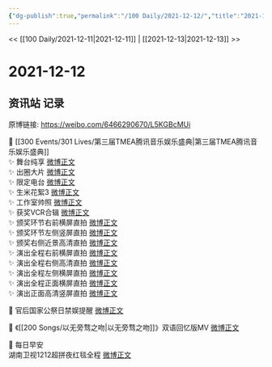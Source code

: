 ```yaml
---
{"dg-publish":true,"permalink":"/100 Daily/2021-12-12/","title":"2021-12-12","created":"2022-12-23T10:47:51.000+08:00","updated":"2023-02-26T00:50:16.000+08:00"}
---
```



<< [[100 Daily/2021-12-11\|2021-12-11]] | [[2021-12-13\|2021-12-13]] >>

# 2021-12-12

## 资讯站 记录

原博链接: https://weibo.com/6466290670/L5KGBcMUi

💫 [[300 Events/301 Lives/第三届TMEA腾讯音乐娱乐盛典\|第三届TMEA腾讯音乐娱乐盛典]]  
✨ 舞台纯享 [微博正文](https://m.weibo.cn/6466290670/4713651812176969)  
✨ 出圈大片 [微博正文](https://m.weibo.cn/6466290670/4713682422204662)  
✨ 限定电台 [微博正文](https://m.weibo.cn/6466290670/4713613392873497)  
✨ 生米花絮3 [微博正文](https://m.weibo.cn/6466290670/4713702781357116)  
✨ 工作室帅照 [微博正文](https://m.weibo.cn/6466290670/4713722419872130)  
✨ 获奖VCR合辑 [微博正文](https://m.weibo.cn/6466290670/4713564063401971)  
✨ 颁奖环节右前横屏直拍 [微博正文](https://m.weibo.cn/6466290670/4713702529700078)  
✨ 颁奖环节左侧竖屏直拍 [微博正文](https://m.weibo.cn/6466290670/4713573417223934)  
✨ 颁奖右侧近景高清直拍 [微博正文](https://m.weibo.cn/6466290670/4713572951658241)  
✨ 演出全程右前横屏直拍 [微博正文](https://m.weibo.cn/6466290670/4713702135957964)  
✨ 演出全程右侧高清直拍 [微博正文](https://m.weibo.cn/6466290670/4713573350375891)  
✨ 演出全程左侧横屏直拍 [微博正文](https://m.weibo.cn/6466290670/4713573894586399)  
✨ 演出全程正面横屏直拍 [微博正文](https://m.weibo.cn/6466290670/4713572829496299)  
✨ 演出正面高清竖屏直拍 [微博正文](https://m.weibo.cn/6466290670/4713702270702851)

💫 官后国家公祭日禁娱提醒 [微博正文](https://m.weibo.cn/6466290670/4713706368011518)

💫 《[[200 Songs/以无旁骛之吻\|以无旁骛之吻]]》双语回忆版MV [微博正文](https://m.weibo.cn/6466290670/4713576017690814)

💫 每日早安  
湖南卫视1212超拼夜红毯全程 [微博正文](https://m.weibo.cn/6466290670/4713490805426386)
